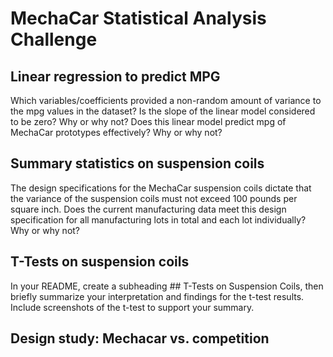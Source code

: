 # MechaCar Statistical Analysis Challenge

## Linear regression to predict MPG
Which variables/coefficients provided a non-random amount of variance to the mpg values in the dataset?
Is the slope of the linear model considered to be zero? Why or why not?
Does this linear model predict mpg of MechaCar prototypes effectively? Why or why not?

## Summary statistics on suspension coils
The design specifications for the MechaCar suspension coils dictate that the variance of the suspension coils must not exceed 100 pounds per square inch. Does the current manufacturing data meet this design specification for all manufacturing lots in total and each lot individually? Why or why not?

## T-Tests on suspension coils
In your README, create a subheading ## T-Tests on Suspension Coils, then briefly summarize your interpretation and findings for the t-test results. Include screenshots of the t-test to support your summary.


## Design study: Mechacar vs. competition
